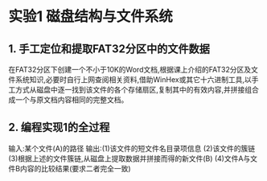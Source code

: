 # 实验1 磁盘结构与文件系统

## 1. 手工定位和提取FAT32分区中的文件数据

在FAT32分区下创建一个不小于10K的Word文档,根据课上介绍的FAT32分区及文
件系统知识,必要时自行上网查阅相关资料,借助WinHex或其它十六进制工具,以手
工方式从磁盘中逐一找到该文件的各个存储扇区,复制其中的有效内容,并拼接组合
成一个与原文档内容相同的完整文档。

## 2. 编程实现1的全过程

输入:某个文件(A)的路径
输出:(1)该文件的短文件名目录项信息
(2)该文件的簇链
(3)根据上述的文件簇链,从磁盘上提取数据并拼接而得的新文件(B)
(4)文件A与文件B内容的比较结果(要求二者完全一致)


